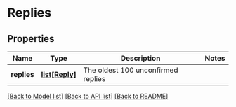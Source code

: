 # Replies

## Properties
Name | Type | Description | Notes
------------ | ------------- | ------------- | -------------
**replies** | [**list[Reply]**](Reply.md) | The oldest 100 unconfirmed replies | 

[[Back to Model list]](../README.md#documentation-for-models) [[Back to API list]](../README.md#documentation-for-api-endpoints) [[Back to README]](../README.md)


